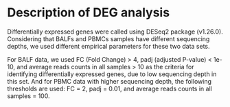 # Description of DEG analysis

Differentially expressed genes were called using DESeq2 package (v1.26.0). 
Considering that BALFs and PBMCs samples have different sequencing depths, 
we used different empirical parameters for these two data sets. 

For BALF data, we used FC (Fold Change) > 4, padj (adjusted P-value) < 1e-10, and average reads counts in all samples > 10 as the criteria for identifying differentially expressed genes, due to low sequencing depth in this set. 
And for PBMC data with higher sequencing depth, the following thresholds are used: FC = 2, padj = 0.01, and average reads counts in all samples = 100. 

